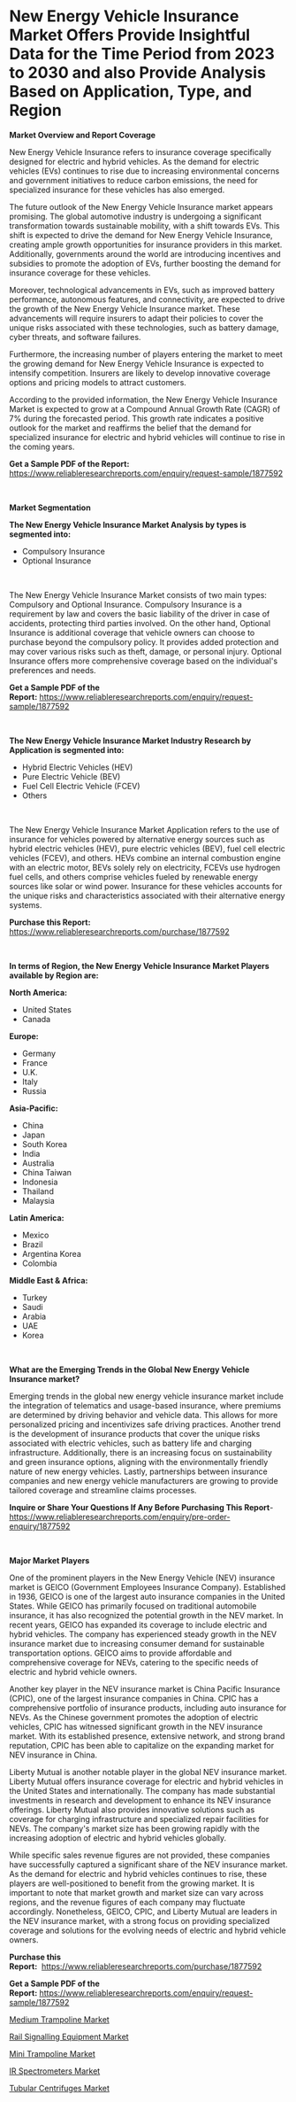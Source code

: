 <p><h1>New Energy Vehicle Insurance Market Offers Provide Insightful Data for the Time Period from 2023 to 2030 and also Provide Analysis Based on Application, Type, and Region</h1></p><p><strong>Market Overview and Report Coverage</strong></p>
<p><p>New Energy Vehicle Insurance refers to insurance coverage specifically designed for electric and hybrid vehicles. As the demand for electric vehicles (EVs) continues to rise due to increasing environmental concerns and government initiatives to reduce carbon emissions, the need for specialized insurance for these vehicles has also emerged.</p><p>The future outlook of the New Energy Vehicle Insurance market appears promising. The global automotive industry is undergoing a significant transformation towards sustainable mobility, with a shift towards EVs. This shift is expected to drive the demand for New Energy Vehicle Insurance, creating ample growth opportunities for insurance providers in this market. Additionally, governments around the world are introducing incentives and subsidies to promote the adoption of EVs, further boosting the demand for insurance coverage for these vehicles.</p><p>Moreover, technological advancements in EVs, such as improved battery performance, autonomous features, and connectivity, are expected to drive the growth of the New Energy Vehicle Insurance market. These advancements will require insurers to adapt their policies to cover the unique risks associated with these technologies, such as battery damage, cyber threats, and software failures.</p><p>Furthermore, the increasing number of players entering the market to meet the growing demand for New Energy Vehicle Insurance is expected to intensify competition. Insurers are likely to develop innovative coverage options and pricing models to attract customers.</p><p>According to the provided information, the New Energy Vehicle Insurance Market is expected to grow at a Compound Annual Growth Rate (CAGR) of 7% during the forecasted period. This growth rate indicates a positive outlook for the market and reaffirms the belief that the demand for specialized insurance for electric and hybrid vehicles will continue to rise in the coming years.</p></p>
<p><strong>Get a Sample PDF of the Report:</strong> <a href="https://www.reliableresearchreports.com/enquiry/request-sample/1877592">https://www.reliableresearchreports.com/enquiry/request-sample/1877592</a></p>
<p>&nbsp;</p>
<p><strong>Market Segmentation</strong></p>
<p><strong>The New Energy Vehicle Insurance Market Analysis by types is segmented into:</strong></p>
<p><ul><li>Compulsory Insurance</li><li>Optional Insurance</li></ul></p>
<p>&nbsp;</p>
<p><p>The New Energy Vehicle Insurance Market consists of two main types: Compulsory and Optional Insurance. Compulsory Insurance is a requirement by law and covers the basic liability of the driver in case of accidents, protecting third parties involved. On the other hand, Optional Insurance is additional coverage that vehicle owners can choose to purchase beyond the compulsory policy. It provides added protection and may cover various risks such as theft, damage, or personal injury. Optional Insurance offers more comprehensive coverage based on the individual's preferences and needs.</p></p>
<p><strong>Get a Sample PDF of the Report:</strong>&nbsp;<a href="https://www.reliableresearchreports.com/enquiry/request-sample/1877592">https://www.reliableresearchreports.com/enquiry/request-sample/1877592</a></p>
<p>&nbsp;</p>
<p><strong>The New Energy Vehicle Insurance Market Industry Research by Application is segmented into:</strong></p>
<p><ul><li>Hybrid Electric Vehicles (HEV)</li><li>Pure Electric Vehicle (BEV)</li><li>Fuel Cell Electric Vehicle (FCEV)</li><li>Others</li></ul></p>
<p>&nbsp;</p>
<p><p>The New Energy Vehicle Insurance Market Application refers to the use of insurance for vehicles powered by alternative energy sources such as hybrid electric vehicles (HEV), pure electric vehicles (BEV), fuel cell electric vehicles (FCEV), and others. HEVs combine an internal combustion engine with an electric motor, BEVs solely rely on electricity, FCEVs use hydrogen fuel cells, and others comprise vehicles fueled by renewable energy sources like solar or wind power. Insurance for these vehicles accounts for the unique risks and characteristics associated with their alternative energy systems.</p></p>
<p><strong>Purchase this Report:</strong>&nbsp; <a href="https://www.reliableresearchreports.com/purchase/1877592">https://www.reliableresearchreports.com/purchase/1877592</a></p>
<p>&nbsp;</p>
<p><strong>In terms of Region, the New Energy Vehicle Insurance Market Players available by Region are:</strong></p>
<p>
    <p> <strong> North America: </strong>
        <ul>
            <li>United States</li>
            <li>Canada</li>
        </ul>
        </p> 
    <p> <strong> Europe: </strong>
        <ul>
            <li>Germany</li>
            <li>France</li>
            <li>U.K.</li>
            <li>Italy</li>
            <li>Russia</li>
        </ul>
        </p> 
    <p> <strong> Asia-Pacific: </strong>
        <ul>
            <li>China</li>
            <li>Japan</li>
            <li>South Korea</li>
            <li>India</li>
            <li>Australia</li>
            <li>China Taiwan</li>
            <li>Indonesia</li>
            <li>Thailand</li>
            <li>Malaysia</li>
        </ul>
        </p> 
    <p> <strong> Latin America: </strong>
        <ul>
            <li>Mexico</li>
            <li>Brazil</li>
            <li>Argentina Korea</li>
            <li>Colombia</li>
        </ul>
        </p> 
    <p> <strong> Middle East & Africa: </strong>
        <ul>
            <li>Turkey</li>
            <li>Saudi</li>
            <li>Arabia</li>
            <li>UAE</li>
            <li>Korea</li>
        </ul>
    </p>
    </p>
<p>&nbsp;</p>
<p><strong>What are the Emerging Trends in the Global New Energy Vehicle Insurance market?</strong></p>
<p><p>Emerging trends in the global new energy vehicle insurance market include the integration of telematics and usage-based insurance, where premiums are determined by driving behavior and vehicle data. This allows for more personalized pricing and incentivizes safe driving practices. Another trend is the development of insurance products that cover the unique risks associated with electric vehicles, such as battery life and charging infrastructure. Additionally, there is an increasing focus on sustainability and green insurance options, aligning with the environmentally friendly nature of new energy vehicles. Lastly, partnerships between insurance companies and new energy vehicle manufacturers are growing to provide tailored coverage and streamline claims processes.</p></p>
<p><strong>Inquire or Share Your Questions If Any Before Purchasing This Report</strong>- <a href="https://www.reliableresearchreports.com/enquiry/pre-order-enquiry/1877592">https://www.reliableresearchreports.com/enquiry/pre-order-enquiry/1877592</a></p>
<p>&nbsp;</p>
<p><strong>Major Market Players</strong></p>
<p><p>One of the prominent players in the New Energy Vehicle (NEV) insurance market is GEICO (Government Employees Insurance Company). Established in 1936, GEICO is one of the largest auto insurance companies in the United States. While GEICO has primarily focused on traditional automobile insurance, it has also recognized the potential growth in the NEV market. In recent years, GEICO has expanded its coverage to include electric and hybrid vehicles. The company has experienced steady growth in the NEV insurance market due to increasing consumer demand for sustainable transportation options. GEICO aims to provide affordable and comprehensive coverage for NEVs, catering to the specific needs of electric and hybrid vehicle owners.</p><p>Another key player in the NEV insurance market is China Pacific Insurance (CPIC), one of the largest insurance companies in China. CPIC has a comprehensive portfolio of insurance products, including auto insurance for NEVs. As the Chinese government promotes the adoption of electric vehicles, CPIC has witnessed significant growth in the NEV insurance market. With its established presence, extensive network, and strong brand reputation, CPIC has been able to capitalize on the expanding market for NEV insurance in China.</p><p>Liberty Mutual is another notable player in the global NEV insurance market. Liberty Mutual offers insurance coverage for electric and hybrid vehicles in the United States and internationally. The company has made substantial investments in research and development to enhance its NEV insurance offerings. Liberty Mutual also provides innovative solutions such as coverage for charging infrastructure and specialized repair facilities for NEVs. The company's market size has been growing rapidly with the increasing adoption of electric and hybrid vehicles globally.</p><p>While specific sales revenue figures are not provided, these companies have successfully captured a significant share of the NEV insurance market. As the demand for electric and hybrid vehicles continues to rise, these players are well-positioned to benefit from the growing market. It is important to note that market growth and market size can vary across regions, and the revenue figures of each company may fluctuate accordingly. Nonetheless, GEICO, CPIC, and Liberty Mutual are leaders in the NEV insurance market, with a strong focus on providing specialized coverage and solutions for the evolving needs of electric and hybrid vehicle owners.</p></p>
<p><strong>Purchase this Report:</strong>&nbsp;&nbsp;<a href="https://www.reliableresearchreports.com/purchase/1877592">https://www.reliableresearchreports.com/purchase/1877592</a></p>
<p></p>
<p><strong>Get a Sample PDF of the Report:</strong>&nbsp;<a href="https://www.reliableresearchreports.com/enquiry/request-sample/1877592">https://www.reliableresearchreports.com/enquiry/request-sample/1877592</a></p>
<p><p><a href="https://medium.com/@hotspotvendor/medium-trampoline-market-size-reveals-the-best-marketing-channels-in-global-industry-5dda4f768ceb">Medium Trampoline Market</a></p><p><a href="https://www.linkedin.com/pulse/rail-signalling-equipment-market-size-share-global-analysis-v2f3e/">Rail Signalling Equipment Market</a></p><p><a href="https://medium.com/@hotspotelectronicsstore/mini-trampoline-market-trends-and-market-analysis-forecasted-for-period-2023-2030-a06ece3a4dad">Mini Trampoline Market</a></p><p><a href="https://www.linkedin.com/pulse/ir-spectrometers-market-research-report-unlocks-analysis-financial-v6rve/">IR Spectrometers Market</a></p><p><a href="https://www.linkedin.com/pulse/tubular-centrifuges-market-challenges-opportunities-growth-2onpe/">Tubular Centrifuges Market</a></p></p>